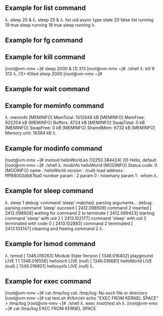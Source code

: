 ## Example for list command

λ. sleep 20 &
λ. sleep 25 &
λ. list
uid	async	type	state
20	false	list	running
19	true	sleep	running
18	true	sleep	running
λ. 

## Example for fg command



## Example for kill command

[root@vm-nmv ~]# sleep 2000 &
[1] 313
[root@vm-nmv ~]# ./shell
λ. kill 9 313
λ.
[1]+  Killed                  sleep 2000
[root@vm-nmv ~]#

## Example for wait command




## Example for meminfo command

λ. meminfo
[MEMINFO] MemTotal:        1012648 kB
[MEMINFO] MemFree:          922204 kB
[MEMINFO] Buffers:            8724 kB
[MEMINFO] SwapTotal:             0 kB
[MEMINFO] SwapFree:              0 kB
[MEMINFO] SharedMem:          6732 kB
[MEMINFO] Memory unit:       16384 kB
λ.

## Example for modinfo command

[root@vm-nmv ~]# insmod helloWorld.ko
[12250.384424] (0) Hello, default
[root@vm-nmv ~]# ./shell
λ. modinfo helloWorld
[MODINFO] Status code: 0
[MODINFO]
name           : helloWorld
version        : (null)
load address   : ffff88003db87ba0
number param   : 2
param 0        : howmany
param 1        : whom
λ.

## Example for sleep command

λ. sleep 1
debug: command 'sleep' matched, parsing arguments...
debug: parsing command 'sleep' succeed
[ 2412.098509] command 2 inserted
[ 2412.098926] waiting for command 2 to terminate
[ 2412.099423] starting command 'sleep' with uid 2
[ 2413.102177] command 'sleep' with uid 2 terminated with code 0
[ 2413.102883] command 2 terminated
[ 2413.103147] cleaning and freeing command 2
λ. 

## Example for lsmod command

λ. lsmod
[ 1346.016263] Module           State   Version
[ 1346.016402] playground       LIVE    1
[ 1346.016556] helloioctl       LIVE    (null)
[ 1346.016681] helloWorld       LIVE    (null)
[ 1346.016801] hellosysfs       LIVE    (null)
λ.

## Example for exec command

[root@vm-nmv ~]# cat /tmp/log
cat: /tmp/log: No such file or directory
[root@vm-nmv ~]# cat test.sh
#!/bin/sh
echo "EXEC FROM KERNEL SPACE" > /tmp/log
[root@vm-nmv ~]# ./shell
λ. exec /root/test.sh
λ.
[root@vm-nmv ~]# cat /tmp/log
EXEC FROM KERNEL SPACE

